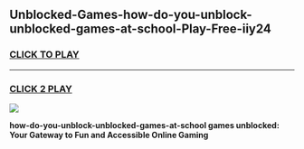 
## Unblocked-Games-how-do-you-unblock-unblocked-games-at-school-Play-Free-iiy24
<h3>
<a href="https://premium76.site?title=how-do-you-unblock-unblocked-games-at-school&ref=15A">CLICK TO PLAY</a></h3>
<hr>

<h3>
<a href="https://premium76.site?title=how-do-you-unblock-unblocked-games-at-school&ref=15A">CLICK 2 PLAY</a>
  
</h3>

<a href="https://premium76.site?title=how-do-you-unblock-unblocked-games-at-school&ref=15A"><img src="https://clearcache.store/games.png"></a>


**how-do-you-unblock-unblocked-games-at-school games unblocked: Your Gateway to Fun and Accessible Online Gaming**
